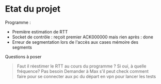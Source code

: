 # Etat du projet

Programme :
* Première estimation de RTT
* Socket de contrôle : reçoit premier ACK000000 mais rien après : done
* Erreur de segmentation lors de l'accès aux cases mémoire des segments


Questions à poser
> Faut il réestimer le RTT au cours du programme ? Si oui, à quelle fréquence? Pas besoin
> Demander à Max s'il peut check comment faire pour se connecter aux pc du départ en vpn pour lancer les tests
